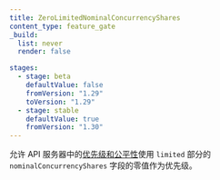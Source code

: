 ```yaml
---
title: ZeroLimitedNominalConcurrencyShares
content_type: feature_gate
_build:
  list: never
  render: false

stages:
  - stage: beta 
    defaultValue: false
    fromVersion: "1.29"
    toVersion: "1.29"
  - stage: stable
    defaultValue: true
    fromVersion: "1.30"
---
```

<!--
Allow [priority & fairness](/docs/concepts/cluster-administration/flow-control/)
in the API server to use a zero value for the `nominalConcurrencyShares` field of
the `limited` section of a priority level.
-->
允许 API 服务器中的[优先级和公平性](/zh-cn/docs/concepts/cluster-administration/flow-control/)使用
`limited` 部分的 `nominalConcurrencyShares` 字段的零值作为优先级。
